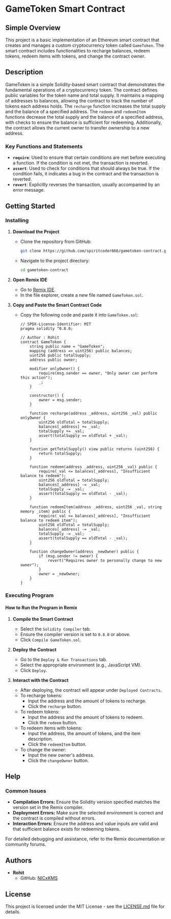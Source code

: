 # GameToken Smart Contract

## Simple Overview
This project is a basic implementation of an Ethereum smart contract that creates and manages a custom cryptocurrency token called `GameToken`. The smart contract includes functionalities to recharge balances, redeem tokens, redeem items with tokens, and change the contract owner.

## Description
GameToken is a simple Solidity-based smart contract that demonstrates the fundamental operations of a cryptocurrency token. The contract defines public variables for the token name and total supply. It maintains a mapping of addresses to balances, allowing the contract to track the number of tokens each address holds. The `recharge` function increases the total supply and the balance of a specified address. The `redeem` and `redeemItem` functions decrease the total supply and the balance of a specified address, with checks to ensure the balance is sufficient for redeeming. Additionally, the contract allows the current owner to transfer ownership to a new address.

### Key Functions and Statements
- **`require`**: Used to ensure that certain conditions are met before executing a function. If the condition is not met, the transaction is reverted.
- **`assert`**: Used to check for conditions that should always be true. If the condition fails, it indicates a bug in the contract and the transaction is reverted.
- **`revert`**: Explicitly reverses the transaction, usually accompanied by an error message.

## Getting Started

### Installing
1. **Download the Project**
   - Clone the repository from GitHub:
     ```sh
     git clone https://github.com/spiritcoder666/gametoken-contract.git
     ```
   - Navigate to the project directory:
     ```sh
     cd gametoken-contract
     ```

2. **Open Remix IDE**
   - Go to [Remix IDE](https://remix.ethereum.org/).
   - In the file explorer, create a new file named `GameToken.sol`.

3. **Copy and Paste the Smart Contract Code**
   - Copy the following code and paste it into `GameToken.sol`:
     ```solidity
     // SPDX-License-Identifier: MIT
     pragma solidity ^0.8.0;

     // Author : Rohit
     contract GameToken {
         string public name = "GameToken";
         mapping (address => uint256) public balances;
         uint256 public totalSupply;
         address public owner;

         modifier onlyOwner() {
             require(msg.sender == owner, "Only owner can perform this action");
             _;
         }

         constructor() {
             owner = msg.sender;
         }

         function recharge(address _address, uint256 _val) public onlyOwner {
             uint256 oldTotal = totalSupply;
             balances[_address] += _val;
             totalSupply += _val;
             assert(totalSupply == oldTotal + _val);
         }

         function getTotalSupply() view public returns (uint256) {
             return totalSupply;
         }

         function redeem(address _address, uint256 _val) public {
             require(_val <= balances[_address], "Insufficient balance to redeem");
             uint256 oldTotal = totalSupply;
             balances[_address] -= _val;
             totalSupply -= _val;
             assert(totalSupply == oldTotal - _val);
         }

         function redeemItem(address _address, uint256 _val, string memory _item) public {
             require(_val <= balances[_address], "Insufficient balance to redeem item");
             uint256 oldTotal = totalSupply;
             balances[_address] -= _val;
             totalSupply -= _val;
             assert(totalSupply == oldTotal - _val);
         }

         function changeOwner(address _newOwner) public {
             if (msg.sender != owner) {
                 revert("Requires owner to personally change to new owner");
             }
             owner = _newOwner;
         }
     }
     ```

### Executing Program

#### How to Run the Program in Remix
1. **Compile the Smart Contract**
   - Select the `Solidity Compiler` tab.
   - Ensure the compiler version is set to `0.8.0` or above.
   - Click `Compile GameToken.sol`.

2. **Deploy the Contract**
   - Go to the `Deploy & Run Transactions` tab.
   - Select the appropriate environment (e.g., JavaScript VM).
   - Click `Deploy`.

3. **Interact with the Contract**
   - After deploying, the contract will appear under `Deployed Contracts`.
   - To recharge tokens:
     - Input the address and the amount of tokens to recharge.
     - Click the `recharge` button.
   - To redeem tokens:
     - Input the address and the amount of tokens to redeem.
     - Click the `redeem` button.
   - To redeem items with tokens:
     - Input the address, the amount of tokens, and the item description.
     - Click the `redeemItem` button.
   - To change the owner:
     - Input the new owner's address.
     - Click the `changeOwner` button.

## Help

### Common Issues
- **Compilation Errors:** Ensure the Solidity version specified matches the version set in the Remix compiler.
- **Deployment Errors:** Make sure the selected environment is correct and the contract is compiled without errors.
- **Interaction Errors:** Ensure the address and value inputs are valid and that sufficient balance exists for redeeming tokens.

For detailed debugging and assistance, refer to the Remix documentation or community forums.

## Authors
- **Rohit**
  - GitHub: [NICxKMS](https://github.com/spiritcoder666)
 

## License
This project is licensed under the MIT License - see the [LICENSE.md](LICENSE.md) file for details.
